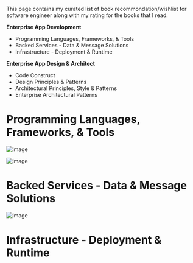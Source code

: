 This page contains my curated list of book recommondation/wishlist for software engineer along with my rating for the books that I read.

**Enterprise App Development**
* Programming Languages, Frameworks, & Tools
* Backed Services - Data & Message Solutions
* Infrastructure - Deployment & Runtime

**Enterprise App Design & Architect**
* Code Construct
* Design Principles & Patterns
* Architectural Principles, Style & Patterns
* Enterprise Architectural Patterns

# Programming Languages, Frameworks, & Tools

![image](https://user-images.githubusercontent.com/82016952/146674189-fd63f1e3-8add-4b5f-9f9f-a7a93d1a7814.png)

![image](https://user-images.githubusercontent.com/82016952/146674335-5829c877-1ac3-4e84-a04a-8aee523585ef.png)

# Backed Services - Data & Message Solutions

![image](https://user-images.githubusercontent.com/82016952/146674358-ce164f5c-6c31-4991-b82d-738ad01375ca.png)

# Infrastructure - Deployment & Runtime
